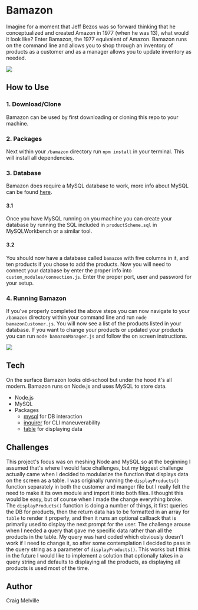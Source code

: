 # Bamazon

Imagine for a moment that Jeff Bezos was so forward thinking that he conceptualized and created Amazon in 1977 (when he was 13), what would it look like? Enter Bamazon, the 1977 equivalent of Amazon. Bamazon runs on the command line and allows you to shop through an inventory of products as a customer and as a manager allows you to update inventory as needed.

![](images/customer.gif)

## How to Use
### 1. Download/Clone
Bamazon can be used by first downloading or cloning this repo to your machine.

### 2. Packages
Next within your `/bamazon` directory run `npm install` in your terminal. This will install all dependencies.

### 3. Database
Bamazon does require a MySQL database to work, more info about MySQL can be found [here](https://www.tutorialspoint.com/mysql/).

#### 3.1
Once you have MySQL running on you machine you can create your database by running the SQL included in `productScheme.sql` in MySQLWorkbench or a similar tool.

#### 3.2
You should now have a database called `bamazon` with five columns in it, and ten products if you chose to add the products. Now you will need to connect your database by enter the proper info into `custom_modules/connection.js`. Enter the proper port, user and password for your setup.

### 4. Running Bamazon
If you've properly completed the above steps you can now navigate to your `/bamazon` directory within your command line and run `node bamazonCustomer.js`. You will now see a list of the products listed in your database. If you want to change your products or updated your products you can run `node bamazonManager.js` and follow the on screen instructions.

![](images/manager.gif)

## Tech
On the surface Bamazon looks old-school but under the hood it's all modern. Bamazon runs on Node.js and uses MySQL to store data.

- Node.js
- MySQL
- Packages
  - [mysql](https://www.npmjs.com/package/mysql) for DB interaction
  - [inquirer](https://www.npmjs.com/package/inquirer) for CLI maneuverability
  - [table](https://www.npmjs.com/package/table) for displaying data

## Challenges
This project's focus was on meshing Node and MySQL so at the beginning I assumed that's where I would face challenges, but my biggest challenge actually came when I decided to modularize the function that displays data on the screen as a table. I was originally running the `displayProducts()` function separately in both the customer and manger file but I really felt the need to make it its own module and import it into both files. I thought this would be easy, but of course when I made the change everything broke. The `displayProducts()` function is doing a number of things, it first queries the DB for products, then the return data has to be formatted in an array for `table` to render it properly, and then it runs an optional callback that is primarily used to display the next prompt for the user. The challenge arouse when I needed a query that gave me specific data rather than all the products in the table. My query was hard coded which obviously doesn't work if I need to change it, so after some contemplation I decided to pass in the query string as a parameter of `displayProducts()`. This works but I think in the future I would like to implement a solution that optionally takes in a query string and defaults to displaying all the products, as displaying all products is used most of the time.


## Author
Craig Melville
